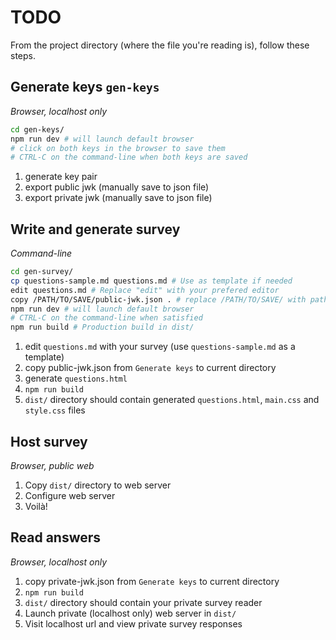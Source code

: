 # TODO

From the project directory (where the file you're reading is), follow these steps.

## Generate keys `gen-keys`

_Browser, localhost only_

```sh
cd gen-keys/
npm run dev # will launch default browser
# click on both keys in the browser to save them
# CTRL-C on the command-line when both keys are saved
```

1. generate key pair
1. export public jwk (manually save to json file)
1. export private jwk (manually save to json file)

## Write and generate survey

_Command-line_

```sh
cd gen-survey/
cp questions-sample.md questions.md # Use as template if needed
edit questions.md # Replace "edit" with your prefered editor
copy /PATH/TO/SAVE/public-jwk.json . # replace /PATH/TO/SAVE/ with path from `Generate keys` step
npm run dev # will launch default browser
# CTRL-C on the command-line when satisfied
npm run build # Production build in dist/
```

1. edit `questions.md` with your survey (use `questions-sample.md` as a template)
1. copy public-jwk.json from `Generate keys` to current directory
1. generate `questions.html`
1. `npm run build`
1. `dist/` directory should contain generated `questions.html`, `main.css` and `style.css` files

## Host survey

_Browser, public web_

1. Copy `dist/` directory to web server
1. Configure web server
1. Voilà!

## Read answers

_Browser, localhost only_

1. copy private-jwk.json from `Generate keys` to current directory
1. `npm run build`
1. `dist/` directory should contain your private survey reader
1. Launch private (localhost only) web server in `dist/`
1. Visit localhost url and view private survey responses
